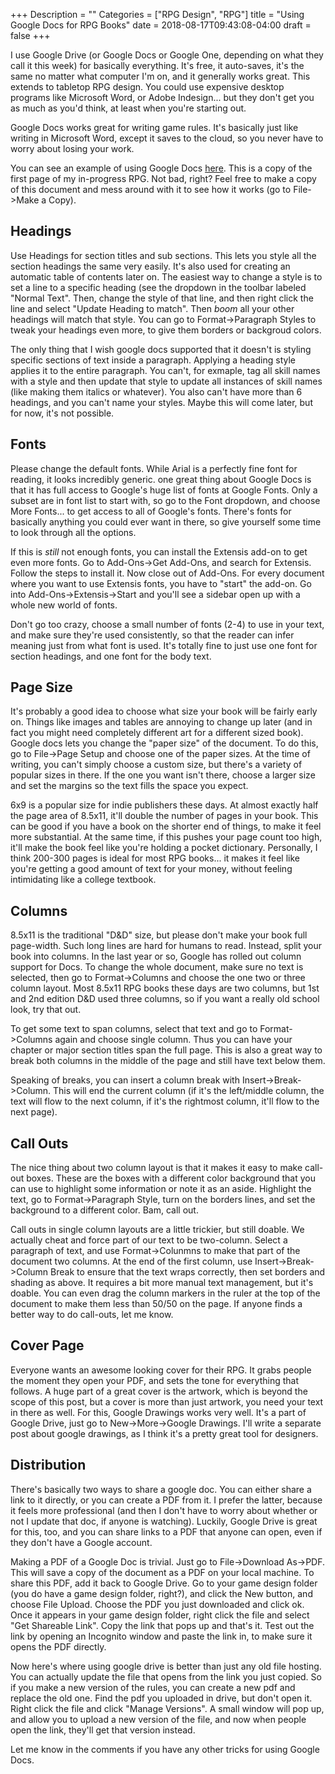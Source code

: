 +++
Description = ""
Categories = ["RPG Design", "RPG"]
title = "Using Google Docs for RPG Books"
date = 2018-08-17T09:43:08-04:00
draft = false
+++

I use Google Drive (or Google Docs or Google One, depending on what they call it
this week) for basically everything. It's free, it auto-saves, it's the same no
matter what computer I'm on, and it generally works great.  This extends to
tabletop RPG design.  You could use expensive desktop programs like Microsoft
Word, or Adobe Indesign... but they don't get you as much as you'd think, at
least when you're starting out.

Google Docs works great for writing game rules.  It's basically just like
writing in Microsoft Word, except it saves to the cloud, so you never have to
worry about losing your work.

You can see an example of using Google Docs
[here](https://docs.google.com/document/d/1UhM0STTGav_CttqvgQG3MQTrpy0lB95WP_M0RNeeIdM/edit?usp=sharing).
This is a copy of the first page of my in-progress RPG.  Not bad, right?  Feel
free to make a copy of this document and mess around with it to see how it works
(go to File->Make a Copy).

## Headings

Use Headings for section titles and sub sections.  This lets you style all the
section headings the same very easily.  It's also used for creating an automatic
table of contents later on.  The easiest way to change a style is to set a line
to a specific heading (see the dropdown in the toolbar labeled "Normal Text".
Then, change the style of that line, and then right click the line and select
"Update Heading <N> to match".  Then *boom* all your other headings will match
that style.  You can go to Format->Paragraph Styles to tweak your headings even
more, to give them borders or backgroud colors.

The only thing that I wish google docs supported that it doesn't is styling
specific sections of text inside a paragraph.  Applying a heading style applies
it to the entire paragraph.  You can't, for exmaple, tag all skill names with a
style and then update that style to update all instances of skill names (like
making them italics or whatever).  You also can't have more than 6 headings, and
you can't name your styles.  Maybe this will come later, but for now, it's not
possible.

## Fonts

Please change the default fonts.  While Arial is a perfectly fine font for
reading, it looks incredibly generic.  one great thing about Google Docs is that
it has full access to Google's huge list of fonts at Google Fonts.  Only a
subset are in font list to start with, so go to the Font dropdown, and choose
More Fonts... to get access to all of Google's fonts. There's fonts for
basically anything you could ever want in there, so give yourself some time to
look through all the options.

If this is *still* not enough fonts, you can install the Extensis add-on to get
even more fonts.  Go to Add-Ons->Get Add-Ons, and search for Extensis.  Follow
the steps to install it.  Now close out of Add-Ons.  For every document where
you want to use Extensis fonts, you have to "start" the add-on. Go into
Add-Ons->Extensis->Start and you'll see a sidebar open up with a whole new world
of fonts. 

Don't go too crazy, choose a small number of fonts (2-4) to use in your text,
and make sure they're used consistently, so that the reader can infer meaning
just from what font is used.  It's totally fine to just use one font for section
headings, and one font for the body text.

## Page Size

It's probably a good idea to choose what size your book will be fairly early on.
Things like images and tables are annoying to change up later (and in fact you
might need completely different art for a different sized book).  Google docs
lets you change the "paper size" of the document.  To do this, go to File->Page
Setup and choose one of the paper sizes.  At the time of writing, you can't
simply choose a custom size, but there's a variety of popular sizes in there. If
the one you want isn't there, choose a larger size and set the margins so the
text fills the space you expect.

6x9 is a popular size for indie publishers these days.  At almost exactly half
the page area of 8.5x11, it'll double the number of pages in your book.  This
can be good if you have a book on the shorter end of things, to make it feel
more substantial.  At the same time, if this pushes your page count too high,
it'll make the book feel like you're holding a pocket dictionary.  Personally, I
think 200-300 pages is ideal for most RPG books... it makes it feel like you're
getting a good amount of text for your money, without feeling intimidating like
a college textbook.

## Columns

8.5x11 is the traditional "D&D" size, but please don't make your book full
page-width.  Such long lines are hard for humans to read.  Instead, split your
book into columns.  In the last year or so, Google has rolled out column support
for Docs. To change the whole document, make sure no text is selected, then go
to Format->Columns and choose the one two or three column layout.  Most 8.5x11
RPG books these days are two columns, but 1st and 2nd edition D&D used three
columns, so if you want a really old school look, try that out.

To get some text to span columns, select that text and go to Format->Columns
again and choose single column. Thus you can have your chapter or major section
titles span the full page.  This is also a great way to break both columns in
the middle of the page and still have text below them.

Speaking of breaks, you can insert a column break with Insert->Break->Column.
This will end the current column (if it's the left/middle column, the text will
flow to the next column, if it's the rightmost column, it'll flow to the next
page).

## Call Outs

The nice thing about two column layout is that it makes it easy to make call-out
boxes. These are the boxes with a different color background that you can use to
highlight some information or note it as an aside.  Highlight the text, go to
Format->Paragraph Style, turn on the borders lines, and set the background to a
different color.  Bam, call out.

Call outs in single column layouts are a little trickier, but still doable.  We
actually cheat and force part of our text to be two-column.  Select a paragraph
of text, and use Format->Colunmns to make that part of the document two columns.
At the end of the first column, use Insert->Break->Column Break to ensure that
the text wraps correctly, then set borders and shading as above.  It requires a
bit more manual text management, but it's doable.  You can even drag the column
markers in the ruler at the top of the document to make them less than 50/50 on
the page.  If anyone finds a better way to do call-outs, let me know.

## Cover Page

Everyone wants an awesome looking cover for their RPG. It grabs people the
moment they open your PDF, and sets the tone for everything that follows.  A
huge part of a great cover is the artwork, which is beyond the scope of this
post, but a cover is more than just artwork, you need your text in there as
well.  For this, Google Drawings works very well.  It's a part of Google Drive,
just go to New->More->Google Drawings. I'll write a separate post about google
drawings, as I think it's a pretty great tool for designers.

## Distribution

There's basically two ways to share a google doc. You can either share a link to
it directly, or you can create a PDF from it.  I prefer the latter, because it
feels more professional (and then I don't have to worry about whether or not I
update that doc, if anyone is watching).  Luckily, Google Drive is great for
this, too, and you can share links to a PDF that anyone can open, even if they
don't have a Google account.  

Making a PDF of a Google Doc is trivial.  Just go to File->Download As->PDF.
This will save a copy of the document as a PDF on your local machine. To share
this PDF, add it back to Google Drive.  Go to your game design folder (you do
have a game design folder, right?), and click the New button, and choose File
Upload.  Choose the PDF you just downloaded and click ok.  Once it appears in
your game design folder, right click the file and select "Get Shareable Link".
Copy the link that pops up and that's it.  Test out the link by opening an
Incognito window and paste the link in, to make sure it opens the PDF directly.

Now here's where using google drive is better than just any old file hosting.
You can actually update the file that opens from the link you just copied.  So
if you make a new version of the rules, you can create a new pdf and replace the
old one.  Find the pdf you uploaded in drive, but don't open it.  Right click
the file and click "Manage Versions".  A small window will pop up, and allow you
to upload a new version of the file, and now when people open the link, they'll
get that version instead.

Let me know in the comments if you have any other tricks for using Google Docs.